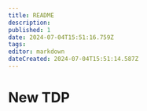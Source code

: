 ```yaml
---
title: README
description: 
published: 1
date: 2024-07-04T15:51:16.759Z
tags: 
editor: markdown
dateCreated: 2024-07-04T15:51:14.587Z
---
```


# New TDP
